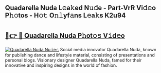 ## Quadarella Nuda L𝚎a𝚔ed N𝚞𝚍e - Part-VrR Vi𝚍𝚎o P𝚑𝚘tos - H𝚘𝚝 O𝚗𝚕yf𝚊ns L𝚎a𝚔s K2u94

# <h2><a href="http://kfb75t.oniu.top/?m=Quadarella+Nuda">🔗👉 🔴 Quadarella Nuda P𝚑ot𝚘𝚜 V𝚒d𝚎o</a></h2>

[![Quadarella Nuda Nu𝚍e𝚜](https://i.imgur.com/0qMVB7G.gif)](http://kfb75t.oniu.top/?m=Quadarella+Nuda)
Social media innovator Quadarella Nuda, known for publishing dance and lifestyle material, consisting of presentations and personal blogs. Visionary designer Quadarella Nuda, famed for their innovative and inspiring designs in the world of fashion.  

